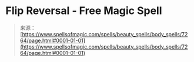 <!--yml
category: 未分类
date: 2024-06-12 18:42:14
-->

# Flip Reversal - Free Magic Spell

> 来源：[https://www.spellsofmagic.com/spells/beauty_spells/body_spells/7264/page.html#0001-01-01](https://www.spellsofmagic.com/spells/beauty_spells/body_spells/7264/page.html#0001-01-01)